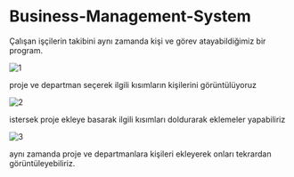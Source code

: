# Business-Management-System
Çalışan işçilerin takibini aynı zamanda kişi ve görev atayabildiğimiz bir program.

![1](https://github.com/thykebos/Business-Management-System/assets/148050997/3c654e52-f412-4116-8e09-7aefae8a8717)

proje ve departman seçerek ilgili kısımların kişilerini görüntülüyoruz

![2](https://github.com/thykebos/Business-Management-System/assets/148050997/38dbcda8-fdde-430f-b555-46c73237bebf)

istersek proje ekleye basarak ilgili kısımları doldurarak eklemeler yapabiliriz

![3](https://github.com/thykebos/Business-Management-System/assets/148050997/1d3e2d46-40ba-4cac-a7c6-6f08a59426bc)

aynı zamanda proje ve departmanlara kişileri ekleyerek onları tekrardan görüntüleyebiliriz.
